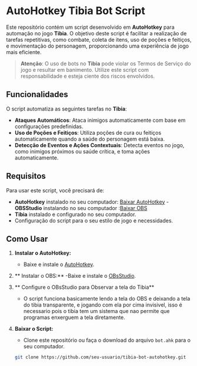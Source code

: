# AutoHotkey Tibia Bot Script

Este repositório contém um script desenvolvido em **AutoHotkey** para automação no jogo **Tibia**. O objetivo deste script é facilitar a realização de tarefas repetitivas, como combate, coleta de itens, uso de poções e feitiços, e movimentação do personagem, proporcionando uma experiência de jogo mais eficiente.

> **Atenção**: O uso de bots no **Tibia** pode violar os Termos de Serviço do jogo e resultar em banimento. Utilize este script com responsabilidade e esteja ciente dos riscos envolvidos.

## Funcionalidades

O script automatiza as seguintes tarefas no **Tibia**:

- **Ataques Automáticos**: Ataca inimigos automaticamente com base em configurações predefinidas.
- **Uso de Poções e Feitiços**: Utiliza poções de cura ou feitiços automaticamente quando a saúde do personagem está baixa.
- **Detecção de Eventos e Ações Contextuais**: Detecta eventos no jogo, como inimigos próximos ou saúde crítica, e toma ações automaticamente.

## Requisitos

Para usar este script, você precisará de:

- **AutoHotkey** instalado no seu computador: [Baixar AutoHotkey](https://www.autohotkey.com/)
-**OBSStudio** instalando no seu computador :[Baixar OBS](https://obsproject.com/pt-br/download)
- **Tibia** instalado e configurado no seu computador.
- Configuração do script para o seu estilo de jogo e necessidades.

## Como Usar

1. **Instalar o AutoHotkey:**
   - Baixe e instale o [AutoHotkey](https://www.autohotkey.com/).

2. ** Instalar o OBS:**
    -Baixe e instale o [OBsStudio](https://obsproject.com/pt-br/download).

3. ** Configure o OBsStudio para Observar a tela do Tibia**
    - O script funciona basicamente lendo a tela do OBS e deixando a tela do tibia transparente,
e jogando com ela por cima invisivel, isso é necessario pois o tibia tem um sistema que nao permite que programas enxerguem a tela diretamente.

4. **Baixar o Script:**
   - Clone este repositório ou faça o download do arquivo `bot.ahk` para o seu computador.

   ```bash
   git clone https://github.com/seu-usuario/tibia-bot-autohotkey.git
